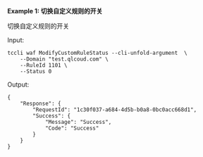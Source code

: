 **Example 1: 切换自定义规则的开关**

切换自定义规则的开关

Input: 

```
tccli waf ModifyCustomRuleStatus --cli-unfold-argument  \
    --Domain "test.qlcoud.com" \
    --RuleId 1101 \
    --Status 0
```

Output: 
```
{
    "Response": {
        "RequestId": "1c30f037-a684-4d5b-b0a8-0bc0acc668d1",
        "Success": {
            "Message": "Success",
            "Code": "Success"
        }
    }
}
```

